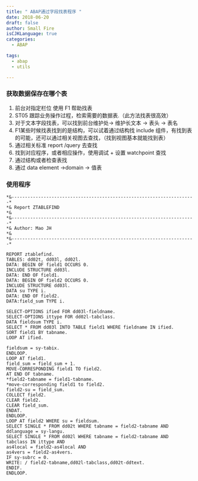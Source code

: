 ```yaml
---
title: " ABAP通过字段找表程序 "
date: 2018-06-20
draft: false
author: Small Fire
isCJKLanguage: true
categories: 
  - ABAP

tags: 
  - abap
  - utils

---
```


### 获取数据保存在哪个表

1. 前台对指定栏位 使用 F1 帮助找表
2. ST05 跟踪业务操作过程，检索需要的数据表.（此方法找表很高效）
3. 对于文本字段找表，可以找到前台维护处-> 维护长文本 -> 表头 -> 表名
4. F1某些时候找表找到的是结构，可以试着通过结构找 include 组件，有找到表的可能，还可以通过相关视图去查找，（找到视图基本就能找到表）
5. 通过相关标准 report /query 去查找
6. 找到对应程序，或者相应操作，使用调试 + 设置 watchpoint 查找
7. 通过结构或者检查表找
8. 通过 data element ->domain -> 值表

### 使用程序

```JS
*&---------------------------------------------------------------------* 
*& Report ZTABLEFIND 
*& 
*&---------------------------------------------------------------------* 
*& Author: Mao JH 
*& 
*&---------------------------------------------------------------------*

REPORT ztablefind. 
TABLES: dd02t, dd03l, dd02l. 
DATA: BEGIN OF field1 OCCURS 0. 
INCLUDE STRUCTURE dd03l. 
DATA: END OF field1. 
DATA: BEGIN OF field2 OCCURS 0. 
INCLUDE STRUCTURE dd03l. 
DATA su TYPE i. 
DATA: END OF field2. 
DATA:field_sum TYPE i.

SELECT-OPTIONS ified FOR dd03l-fieldname. 
SELECT-OPTIONS ittype FOR dd02l-tabclass. 
DATA fieldsum TYPE i. 
SELECT * FROM dd03l INTO TABLE field1 WHERE fieldname IN ified. 
SORT field1 BY tabname. 
LOOP AT ified.

fieldsum = sy-tabix. 
ENDLOOP. 
LOOP AT field1. 
field_sum = field_sum + 1. 
MOVE-CORRESPONDING field1 TO field2. 
AT END OF tabname. 
*field2-tabname = field1-tabname. 
*move-corresponding field1 to field2. 
field2-su = field_sum. 
COLLECT field2. 
CLEAR field2. 
CLEAR field_sum. 
ENDAT. 
ENDLOOP. 
LOOP AT field2 WHERE su = fieldsum. 
SELECT SINGLE * FROM dd02t WHERE tabname = field2-tabname AND 
ddlanguage = sy-langu. 
SELECT SINGLE * FROM dd02l WHERE tabname = field2-tabname AND 
tabclass IN ittype AND 
as4local = field2-as4local AND 
as4vers = field2-as4vers. 
IF sy-subrc = 0. 
WRITE: / field2-tabname,dd02l-tabclass,dd02t-ddtext. 
ENDIF. 
ENDLOOP.
```

